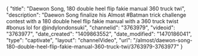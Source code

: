 {
    "title": "Daewon Song, 180 double heel flip fakie manual 360 truck twi",
    "description": "Daewon Song finalize his Almost #Batman trick challenge contest with a 180 double heel flip fakie manual with a 360 truck twist #bonus lol for @indylondonsuki",
    "channelid": "3763979",
    "videoid": "3763977",
    "date_created": "1409863552",
    "date_modified": "1470186041",
    "type": "captivate",
    "layout": "channelVideo",
    "url": "\/almost\/daewon-song-180-double-heel-flip-fakie-manual-360-truck-twi\/3763979-3763977"
}